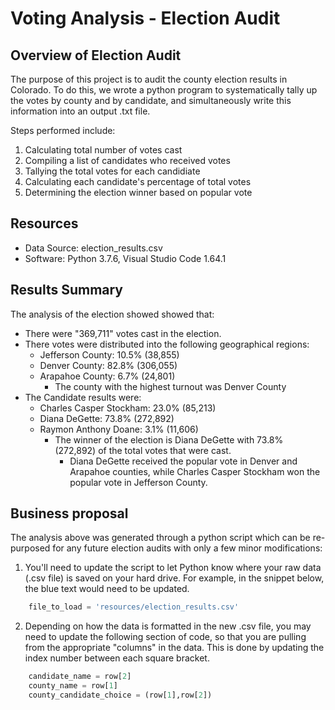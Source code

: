 # Voting Analysis - Election Audit

## Overview of Election Audit
The purpose of this project is to audit the county election results in Colorado. To do this, we wrote a python program to systematically tally up the votes by county and by candidate, and simultaneously write this information into an output .txt file.

Steps performed include:
1. Calculating total number of votes cast
2. Compiling a list of candidates who received votes
3. Tallying the total votes for each candidiate
4. Calculating each candidate's percentage of total votes
5. Determining the election winner based on popular vote

## Resources
- Data Source: election_results.csv
- Software: Python 3.7.6, Visual Studio Code 1.64.1

## Results Summary
The analysis of the election showed showed that:
- There were "369,711" votes cast in the election.
- There votes were distributed into the following geographical regions:
    - Jefferson County: 10.5% (38,855)
    - Denver County: 82.8% (306,055)
    - Arapahoe County: 6.7% (24,801)
        - The county with the highest turnout was Denver County
- The Candidate results were:
    - Charles Casper Stockham: 23.0% (85,213)
    - Diana DeGette: 73.8% (272,892)
    - Raymon Anthony Doane: 3.1% (11,606)
        - The winner of the election is Diana DeGette with 73.8% (272,892) of the total votes that were cast.
            - Diana DeGette received the popular vote in Denver and Arapahoe counties, while Charles Casper Stockham won the popular vote in Jefferson County.

## Business proposal
The analysis above was generated through a python script which can be re-purposed for any future election audits with only a few minor modifications:
1. You'll need to update the script to let Python know where your raw data (.csv file) is saved on your hard drive. For example, in the snippet below, the blue text would need to be updated.
```python
    file_to_load = 'resources/election_results.csv'
```
2. Depending on how the data is formatted in the new .csv file, you may need to update the following section of code, so that you are pulling from the appropriate "columns" in the data. This is done by updating the index number between each square bracket.
```python
    candidate_name = row[2]
    county_name = row[1]
    county_candidate_choice = (row[1],row[2])
```
